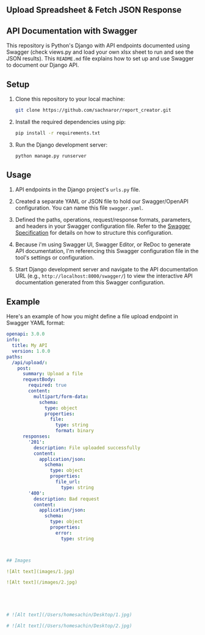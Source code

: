 ## Upload Spreadsheet & Fetch JSON Response

## API Documentation with Swagger

This repository is Python's Django with API endpoints documented using Swagger (check views.py and load your own xlsx sheet to run and see the JSON results). This `README.md` file explains how to set up and use Swagger to document our Django API.

## Setup

1. Clone this repository to your local machine:

    ```bash
    git clone https://github.com/sachnaror/report_creator.git
    ```

2. Install the required dependencies using pip:

    ```bash
    pip install -r requirements.txt
    ```

3. Run the Django development server:

    ```bash
    python manage.py runserver
    ```

## Usage

1. API endpoints in the Django project's `urls.py` file.

2. Created a separate YAML or JSON file to hold our Swagger/OpenAPI configuration. You can name this file `swagger.yaml`.

3. Defined the paths, operations, request/response formats, parameters, and headers in your Swagger configuration file. Refer to the [Swagger Specification](https://swagger.io/specification/) for details on how to structure this configuration.

4. Because i'm using Swagger UI, Swagger Editor, or ReDoc to generate API documentation, I'm referencing this Swagger configuration file in the tool's settings or configuration.

5. Start Django development server and navigate to the API documentation URL (e.g., `http://localhost:8000/swagger/`) to view the interactive API documentation generated from this Swagger configuration.

## Example

Here's an example of how you might define a file upload endpoint in Swagger YAML format:

```yaml
openapi: 3.0.0
info:
  title: My API
  version: 1.0.0
paths:
  /api/upload/:
    post:
      summary: Upload a file
      requestBody:
        required: true
        content:
          multipart/form-data:
            schema:
              type: object
              properties:
                file:
                  type: string
                  format: binary
      responses:
        '201':
          description: File uploaded successfully
          content:
            application/json:
              schema:
                type: object
                properties:
                  file_url:
                    type: string
        '400':
          description: Bad request
          content:
            application/json:
              schema:
                type: object
                properties:
                  error:
                    type: string



## Images

![Alt text](images/1.jpg)

![Alt text](/images/2.jpg)





# ![Alt text](/Users/homesachin/Desktop/1.jpg)

# ![Alt text](/Users/homesachin/Desktop/2.jpg)
